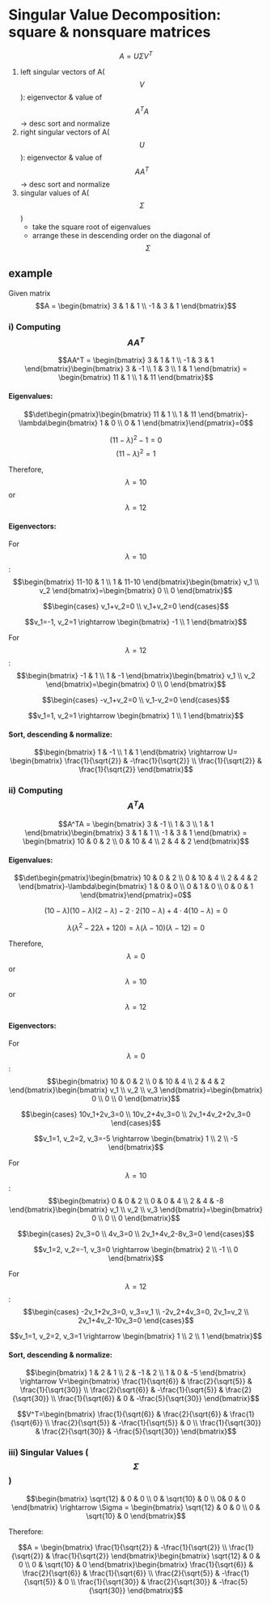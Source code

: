 # Singular Value Decomposition: square & nonsquare matrices
$$A=U \Sigma V^T$$

1. left singular vectors of A($$V$$): eigenvector & value of $$A^TA$$ &rarr; desc sort and normalize
2. right singular vectors of A($$U$$): eigenvector & value of $$AA^T$$ &rarr; desc sort and normalize
3. singular values of A($$\Sigma$$)
   - take the square root of eigenvalues
   - arrange these in descending order on the diagonal of $$\Sigma$$

## example
Given matrix $$A = \begin{bmatrix} 3 & 1 & 1 \\ -1 & 3 & 1 \end{bmatrix}$$

### i) Computing $$AA^T$$

$$AA^T = \begin{bmatrix} 3 & 1 & 1 \\ -1 & 3 & 1 \end{bmatrix}\begin{bmatrix} 3 & -1 \\ 1 & 3 \\ 1 & 1 \end{bmatrix} = \begin{bmatrix} 11 & 1 \\ 1 & 11 \end{bmatrix}$$

#### Eigenvalues:
$$\det\begin{pmatrix}\begin{bmatrix} 11 & 1 \\ 1 & 11 \end{bmatrix}-\lambda\begin{bmatrix} 1 & 0 \\ 0 & 1 \end{bmatrix}\end{pmatrix}=0$$

$$(11-\lambda)^2-1=0$$
$$(11-\lambda)^2=1$$

Therefore, $$\lambda=10$$ or $$\lambda=12$$

#### Eigenvectors:
For $$\lambda=10$$:
$$\begin{bmatrix} 11-10 & 1 \\ 1 & 11-10 \end{bmatrix}\begin{bmatrix} v_1 \\ v_2 \end{bmatrix}=\begin{bmatrix} 0 \\ 0 \end{bmatrix}$$

$$\begin{cases} v_1+v_2=0 \\ v_1+v_2=0 \end{cases}$$

$$v_1=-1, v_2=1 \rightarrow \begin{bmatrix} -1 \\ 1 \end{bmatrix}$$

For $$\lambda=12$$:
$$\begin{bmatrix} -1 & 1 \\ 1 & -1 \end{bmatrix}\begin{bmatrix} v_1 \\ v_2 \end{bmatrix}=\begin{bmatrix} 0 \\ 0 \end{bmatrix}$$

$$\begin{cases} -v_1+v_2=0 \\ v_1-v_2=0 \end{cases}$$

$$v_1=1, v_2=1 \rightarrow \begin{bmatrix} 1 \\ 1 \end{bmatrix}$$

#### Sort, descending & normalize:
$$\begin{bmatrix} 1 & -1 \\ 1 & 1 \end{bmatrix} \rightarrow U= \begin{bmatrix} \frac{1}{\sqrt{2}} & -\frac{1}{\sqrt{2}} \\ \frac{1}{\sqrt{2}} & \frac{1}{\sqrt{2}} \end{bmatrix}$$

### ii) Computing $$A^TA$$

$$A^TA = \begin{bmatrix} 3 & -1 \\ 1 & 3 \\ 1 & 1 \end{bmatrix}\begin{bmatrix} 3 & 1 & 1 \\ -1 & 3 & 1 \end{bmatrix} = \begin{bmatrix} 10 & 0 & 2 \\ 0 & 10 & 4 \\ 2 & 4 & 2 \end{bmatrix}$$

#### Eigenvalues:
$$\det\begin{pmatrix}\begin{bmatrix} 10 & 0 & 2 \\ 0 & 10 & 4 \\ 2 & 4 & 2 \end{bmatrix}-\lambda\begin{bmatrix} 1 & 0 & 0 \\ 0 & 1 & 0 \\ 0 & 0 & 1 \end{bmatrix}\end{pmatrix}=0$$

$$(10-\lambda)(10-\lambda)(2-\lambda)-2\cdot2(10-\lambda)+4\cdot4(10-\lambda)=0$$

$$\lambda(\lambda^2-22\lambda+120)=\lambda(\lambda-10)(\lambda-12)=0$$

Therefore, $$\lambda=0$$ or $$\lambda=10$$ or $$\lambda=12$$

#### Eigenvectors:
For $$\lambda=0$$:
$$\begin{bmatrix} 10 & 0 & 2 \\ 0 & 10 & 4 \\ 2 & 4 & 2 \end{bmatrix}\begin{bmatrix} v_1 \\ v_2 \\ v_3 \end{bmatrix}=\begin{bmatrix} 0 \\ 0 \\ 0 \end{bmatrix}$$

$$\begin{cases} 10v_1+2v_3=0 \\ 10v_2+4v_3=0 \\ 2v_1+4v_2+2v_3=0 \end{cases}$$

$$v_1=1, v_2=2, v_3=-5 \rightarrow \begin{bmatrix} 1 \\ 2 \\ -5 \end{bmatrix}$$

For $$\lambda=10$$:
$$\begin{bmatrix} 0 & 0 & 2 \\ 0 & 0 & 4 \\ 2 & 4 & -8 \end{bmatrix}\begin{bmatrix} v_1 \\ v_2 \\ v_3 \end{bmatrix}=\begin{bmatrix} 0 \\ 0 \\ 0 \end{bmatrix}$$

$$\begin{cases} 2v_3=0 \\ 4v_3=0 \\ 2v_1+4v_2-8v_3=0 \end{cases}$$

$$v_1=2, v_2=-1, v_3=0 \rightarrow \begin{bmatrix} 2 \\ -1 \\ 0 \end{bmatrix}$$

For $$\lambda=12$$:
$$\begin{cases} -2v_1+2v_3=0, v_3=v_1 \\ -2v_2+4v_3=0, 2v_1=v_2 \\ 2v_1+4v_2-10v_3=0 \end{cases}$$

$$v_1=1, v_2=2, v_3=1 \rightarrow \begin{bmatrix} 1 \\ 2 \\ 1 \end{bmatrix}$$

#### Sort, descending & normalize:
$$\begin{bmatrix} 1 & 2 & 1 \\ 2 & -1 & 2 \\ 1 & 0 & -5 \end{bmatrix} \rightarrow V=\begin{bmatrix} \frac{1}{\sqrt{6}} & \frac{2}{\sqrt{5}} & \frac{1}{\sqrt{30}} \\ \frac{2}{\sqrt{6}} & -\frac{1}{\sqrt{5}} & \frac{2}{\sqrt{30}} \\ \frac{1}{\sqrt{6}} & 0 & -\frac{5}{\sqrt{30}} \end{bmatrix}$$

$$V^T=\begin{bmatrix} \frac{1}{\sqrt{6}} & \frac{2}{\sqrt{6}} & \frac{1}{\sqrt{6}} \\ \frac{2}{\sqrt{5}} & -\frac{1}{\sqrt{5}} & 0 \\ \frac{1}{\sqrt{30}} & \frac{2}{\sqrt{30}} & -\frac{5}{\sqrt{30}} \end{bmatrix}$$

### iii) Singular Values ($$\Sigma$$)
$$\begin{bmatrix} \sqrt{12} & 0 & 0 \\ 0 & \sqrt{10} & 0 \\ 0& 0 & 0 \end{bmatrix} \rightarrow \Sigma = \begin{bmatrix} \sqrt{12} & 0 & 0 \\ 0 & \sqrt{10} & 0 \end{bmatrix}$$

Therefore:

$$A = \begin{bmatrix} \frac{1}{\sqrt{2}} & -\frac{1}{\sqrt{2}} \\ \frac{1}{\sqrt{2}} & \frac{1}{\sqrt{2}} \end{bmatrix}\begin{bmatrix} \sqrt{12} & 0 & 0 \\ 0 & \sqrt{10} & 0 \end{bmatrix}\begin{bmatrix} \frac{1}{\sqrt{6}} & \frac{2}{\sqrt{6}} & \frac{1}{\sqrt{6}} \\ \frac{2}{\sqrt{5}} & -\frac{1}{\sqrt{5}} & 0 \\ \frac{1}{\sqrt{30}} & \frac{2}{\sqrt{30}} & -\frac{5}{\sqrt{30}} \end{bmatrix}$$
